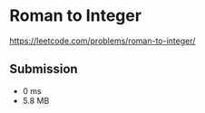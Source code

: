 # Roman to Integer

https://leetcode.com/problems/roman-to-integer/

## Submission

* 0 ms
* 5.8 MB
